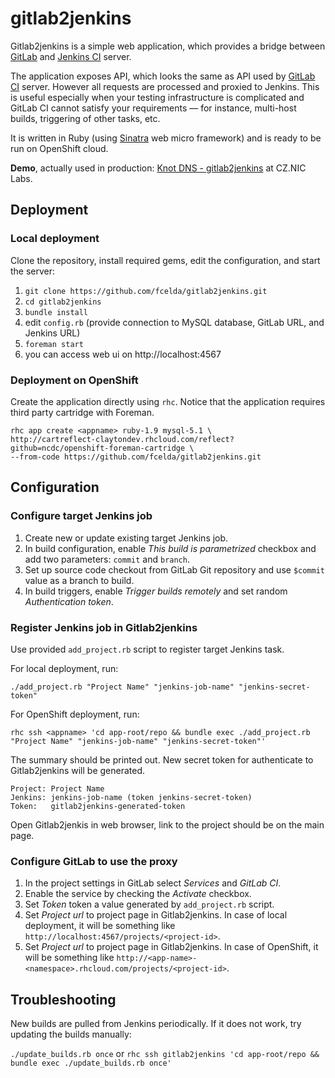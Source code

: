 # gitlab2jenkins

Gitlab2jenkins is a simple web application, which provides a bridge between [GitLab](http://gitlab.org/) and [Jenkins CI](http://jenkins-ci.org/) server.

The application exposes API, which looks the same as API used by [GitLab CI](http://gitlab.org/gitlab-ci/) server. However all requests are processed and proxied to Jenkins. This is useful especially when your testing infrastructure is complicated and GitLab CI cannot satisfy your requirements &mdash; for instance, multi-host builds, triggering of other tasks, etc.

It is written in Ruby (using [Sinatra](http://www.sinatrarb.com/) web micro framework) and is ready to be run on OpenShift cloud.

**Demo**, actually used in production:
[Knot DNS - gitlab2jenkins](http://gitlab2jenkins-fcelda.rhcloud.com/projects/1) at CZ.NIC Labs.

## Deployment

### Local deployment

Clone the repository, install required gems, edit the configuration, and start the server:

1. `git clone https://github.com/fcelda/gitlab2jenkins.git`
2. `cd gitlab2jenkins`
3. `bundle install`
4. edit `config.rb` (provide connection to MySQL database, GitLab URL, and Jenkins URL)
5. `foreman start`
6.  you can access web ui on http://localhost:4567

### Deployment on OpenShift

Create the application directly using `rhc`. Notice that the application requires third party cartridge with Foreman.

```
rhc app create <appname> ruby-1.9 mysql-5.1 \
http://cartreflect-claytondev.rhcloud.com/reflect?github=ncdc/openshift-foreman-cartridge \
--from-code https://github.com/fcelda/gitlab2jenkins.git
```

## Configuration

### Configure target Jenkins job

1. Create new or update existing target Jenkins job.
2. In build configuration, enable *This build is parametrized* checkbox and add two parameters: `commit` and `branch`.
3. Set up source code checkout from GitLab Git repository and use `$commit` value as a branch to build.
4. In build triggers, enable *Trigger builds remotely* and set random *Authentication token*.

### Register Jenkins job in Gitlab2jenkins

Use provided `add_project.rb` script to register target Jenkins task.

For local deployment, run:
```
./add_project.rb "Project Name" "jenkins-job-name" "jenkins-secret-token"
```

For OpenShift deployment, run:
```
rhc ssh <appname> 'cd app-root/repo && bundle exec ./add_project.rb "Project Name" "jenkins-job-name" "jenkins-secret-token"'
```

The summary should be printed out. New secret token for authenticate to Gitlab2jenkins will be generated.

```
Project: Project Name
Jenkins: jenkins-job-name (token jenkins-secret-token)
Token:   gitlab2jenkins-generated-token
```

Open Gitlab2jenkis in web browser, link to the project should be on the main page.

### Configure GitLab to use the proxy

1. In the project settings in GitLab select *Services* and *GitLab CI*.
2. Enable the service by checking the *Activate* checkbox.
3. Set *Token* token a value generated by `add_project.rb` script.
4. Set *Project url* to project page in Gitlab2jenkins. In case of local deployment, it will be something like `http://localhost:4567/projects/<project-id>`.
5. Set *Project url* to project page in Gitlab2jenkins. In case of OpenShift, it will be something like `http://<app-name>-<namespace>.rhcloud.com/projects/<project-id>`.

## Troubleshooting

New builds are pulled from Jenkins periodically. If it does not work, try updating the builds manually:

```./update_builds.rb once``` or `rhc ssh gitlab2jenkins 'cd app-root/repo && bundle exec ./update_builds.rb once'`
